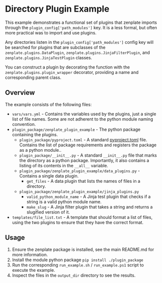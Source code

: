 # Directory Plugin Example

This example demonstrates a functional set of plugins that zenplate imports through the `plugin_config['path_modules']` key.
It is a less formal, but often more practical was to import and use plugins.

Any directories listen in the `plugin_config['path_modules']` config key will be searched for plugins that
are subclasses of the `zenplate.plugins.DataPlugin`, `zenplate.plugins.JinjaFilterPlugin`, and `zenplate.plugins.JinjaTestPlugin` classes.

You can construct a plugin by decorating the function with the `zenplate.plugins.plugin_wrapper` decorator, 
providing a name and corresponding parent class.

## Overview

The example consists of the following files:

- `vars/vars.yml` - Contains the variables used by the plugins, just a single list of file names. 
  Some are not adherent to the python module naming convention.
- `plugin_package/zenplate_plugin_example` - The python package containing the plugins.
  - `plugin_package/pyproject.toml` - A standard [pyproject.toml](https://packaging.python.org/en/latest/guides/writing-pyproject-toml/) file. Contains the list of package requirements and registers the package as a python module..
  - `plugin_package/__init__.py` - A standard `__init__.py` file that marks the directory as a python package. Importantly, it also contains a listing of its contents in the `__all__` variable.
  - `plugin_package/zenplate_plugin_example/data_plugins.py` - Contains a single data plugin.
    - `get_files` - A data plugin that lists the names of files in a directory.
  - `plugin_package/zenplate_plugin_example/jinja_plugins.py`
    - `valid_python_module_name` - A Jinja test plugin that checks if a string is a valid python module name.
    - `make_slug` - A Jinja filter plugin that takes a string and returns a slugified version of it.
- `templates/file_list.txt` - A template that should format a list of files, using the two plugins to ensure that they have the correct format.

## Usage

1. Ensure the zenplate package is installed, see the main README.md for more information.
2. Install the module python package `pip install ./plugin_package`
3. Run the corresponding `run_example.sh` / `run_example.ps1` script to execute the example.
4. Inspect the files in the `output_dir` directory to see the results.


